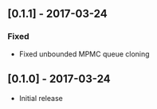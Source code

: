 ## [0.1.1] - 2017-03-24

### Fixed
- Fixed unbounded MPMC queue cloning

## [0.1.0] - 2017-03-24
- Initial release
